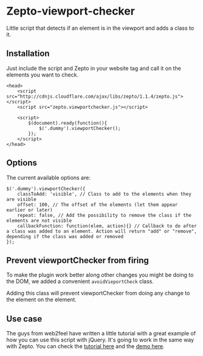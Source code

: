 Zepto-viewport-checker
=======================

Little script that detects if an element is in the viewport and adds a class to it.

Installation
------------
Just include the script and Zepto in your website <head> tag and call it on the elements you want to check.
```code
<head>
    <script src="http://cdnjs.cloudflare.com/ajax/libs/zepto/1.1.4/zepto.js"></script>
    <script src="zepto.viewportchecker.js"></script>

    <script>
        $(document).ready(function(){
            $('.dummy').viewportChecker();
        });
    </script>
</head>
```

Options
-------
The current available options are:
```code
$('.dummy').viewportChecker({
    classToAdd: 'visible', // Class to add to the elements when they are visible
    offset: 100, // The offset of the elements (let them appear earlier or later)
    repeat: false, // Add the possibility to remove the class if the elements are not visible
    callbackFunction: function(elem, action){} // Callback to do after a class was added to an element. Action will return "add" or "remove", depending if the class was added or removed
});
```

Prevent viewportChecker from firing
-------
To make the plugin work better along other changes you might be doing to the DOM, we added a convenient `avoidVieportCheck` class.

Adding this class will prevent viewportChecker from doing any change to the element on the element.


Use case
--------
The guys from web2feel have written a little tutorial with a great example of how you can use this script with jQuery. It's going to work in the same way with Zepto.
You can check the [tutorial here](http://www.web2feel.com/tutorial-for-animated-scroll-loading-effects-with-animate-css-and-jquery/) and the [demo here](http://web2feel.com/freeby/scroll-effects/index.html).
 
